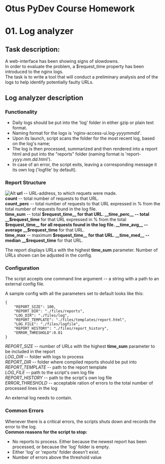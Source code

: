 # Otus PyDev Course Homework
# 01. Log analyzer

## Task description:

A web-interface has been showing signs of slowdowns.  
In order to evaluate the problem, a $request_time property has been introduced to the nginx logs.  
The task is to write a tool that will conduct a preliminary analysis and of the logs to help identify potentially faulty URLs.

## Log analyzer description

### Functionality
- Daily logs should be put into the 'log' folder in either gzip or plain text format.
- Naming format for the logs is 'nginx-access-ui.log-_yyyymmdd_'.
- Upon its launch, script scans the folder for the most recent log, based on the log's name;
- The log is then processed, summarized and then rendered into a report html and put into the "reports" folder (naming format is 'report-_yyyy_._mm_._dd_.html').
- In case of an error, the script exits, leaving a corresponding message it its own log ('logfile' by default).
### Report Structure
![Alt](https://i.imgur.com/RMVn4vL.jpg "Report structure")
__url__ -- URL-address, to which requets were made.  
__count__ -- total number of requests to that URL.  
__count_perc__ -- total number of requests to that URL expressed in % from the total number of requests found in the log file.  
__time_sum__ -- total __$request_time__  for that URL.  
__time_perc__ -- total __$request_time__  for that URL expressed in % from the total __$request_time__ for all requests found in the log file.  
__time_avg__ -- average __$request_time__ for that URL.  
__time_max__ -- maximum __$request_time__ for that URL.  
__time_med__ -- median __$request_time__ for that URL.  

The report displays URLs with the highest __time_sum__ parameter. Number of URLs shown can be adjusted in the config.

### Configuration
The script accepts one command line argument -- a string with a path to an external config file.

A sample config with all the parameters set to default looks like this:
```
{
    "REPORT_SIZE": 100, 
    "REPORT_DIR": "./files/reports",
    "LOG_DIR": "./files/log",
    "REPORT_TEMPLATE": "./files/templates/report.html",
    "LOG_FILE": "./files/logfile",
    "REPORT_HISTORY": "./files/report_history",
    "ERROR_THRESHOLD":0.01
}
```


_REPORT_SIZE_ -- number of URLs with the highest __time_sum__ parameter to be included in the report  
_LOG_DIR_           -- folder with logs to process  
_REPORT_DIR_        -- folder where compiled reports should be put into  
_REPORT_TEMPLATE_   -- path to the report template  
_LOG_FILE_          -- path to the script's own log file  
_REPORT_HISTORY_    -- path to the script's own log file  
_ERROR_THRESHOLD_   -- acceptable ration of errors to the total number of processed lines in the log  

An external log needs to contain.  

### Common Errors ###

Whenever there is a critical errors, the scripts shuts down and records the error to the log.  
__Common reasons for the  script to stop:__  
- No reports to process. Either because the newest report has been processed, or because the 'log' folder is empty.  
- Either 'log' or 'reports' folder doesn't exist.  
- Number of errors above the threshold value 
